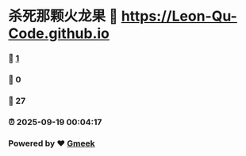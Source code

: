 # 杀死那颗火龙果 :link: https://Leon-Qu-Code.github.io 
### :page_facing_up: [1](https://Leon-Qu-Code.github.io/tag.html) 
### :speech_balloon: 0 
### :hibiscus: 27 
### :alarm_clock: 2025-09-19 00:04:17 
### Powered by :heart: [Gmeek](https://github.com/Meekdai/Gmeek)
